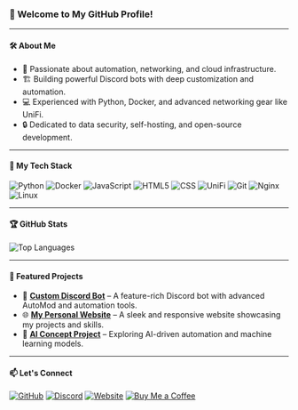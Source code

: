 ### 👋 Welcome to My GitHub Profile!

---

#### 🛠 About Me
- 🚀 Passionate about automation, networking, and cloud infrastructure.
- 🏗️ Building powerful Discord bots with deep customization and automation.
- 💻 Experienced with Python, Docker, and advanced networking gear like UniFi.
- 🔒 Dedicated to data security, self-hosting, and open-source development.

---

#### 🚀 My Tech Stack
![Python](https://img.shields.io/badge/Python-3776AB?style=for-the-badge&logo=python&logoColor=white)
![Docker](https://img.shields.io/badge/Docker-2496ED?style=for-the-badge&logo=docker&logoColor=white)
![JavaScript](https://img.shields.io/badge/JavaScript-F7DF1E?style=for-the-badge&logo=javascript&logoColor=black)
![HTML5](https://img.shields.io/badge/HTML5-E34F26?style=for-the-badge&logo=html5&logoColor=white)
![CSS](https://img.shields.io/badge/CSS-663399?style=for-the-badge&logo=css3&logoColor=white)
![UniFi](https://img.shields.io/badge/UniFi-0559C9?style=for-the-badge&logo=ubiquiti&logoColor=white)
![Git](https://img.shields.io/badge/Git-F05032?style=for-the-badge&logo=git&logoColor=white)
![Nginx](https://img.shields.io/badge/Nginx-009639?style=for-the-badge&logo=nginx&logoColor=white)
![Linux](https://img.shields.io/badge/Linux-FCC624?style=for-the-badge&logo=linux&logoColor=black)

---

#### 🏆 GitHub Stats
![Top Languages](https://github-readme-stats.vercel.app/api/top-langs/?username=ronenlazowski&layout=compact&theme=dark&hide_border=true)

---

#### 📌 Featured Projects
- 🤖 **[Custom Discord Bot](https://github.com/ronenlazowski/paul)** – A feature-rich Discord bot with advanced AutoMod and automation tools.
- 🌐 **[My Personal Website](https://github.com/ronenlazowski/website)** – A sleek and responsive website showcasing my projects and skills.
- 🧠 **[AI Concept Project](https://github.com/ronenlazowski/ai-concept)** – Exploring AI-driven automation and machine learning models.

---

#### 📫 Let's Connect
[![GitHub](https://img.shields.io/badge/GitHub-181717?style=for-the-badge&logo=github&logoColor=white)](https://github.com/ronenlazowski)
[![Discord](https://img.shields.io/badge/Discord-5865F2?style=for-the-badge&logo=discord&logoColor=white)](https://discord.com/users/1357038796532875406)
[![Website](https://img.shields.io/badge/Website-3366CC?style=for-the-badge&logo=htmx&logoColor=white)](https://www.ronenlaz.com)
[![Buy Me a Coffee](https://img.shields.io/badge/-Buy%20Me%20a%20Coffee-FFDD00?style=for-the-badge&logo=buymeacoffee&logoColor=black)](https://www.buymeacoffee.com/ronenlazowski)

